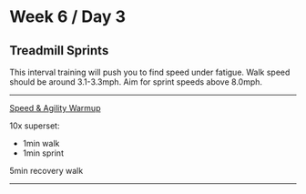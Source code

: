 # Week 6 / Day 3

## Treadmill Sprints
This interval training will push you to find speed under fatigue. Walk speed should be around 3.1-3.3mph. Aim for sprint speeds above 8.0mph.

---------

[Speed & Agility Warmup](./speed_warmup.md)

10x superset:
- 1min walk
- 1min sprint

5min recovery walk

---------